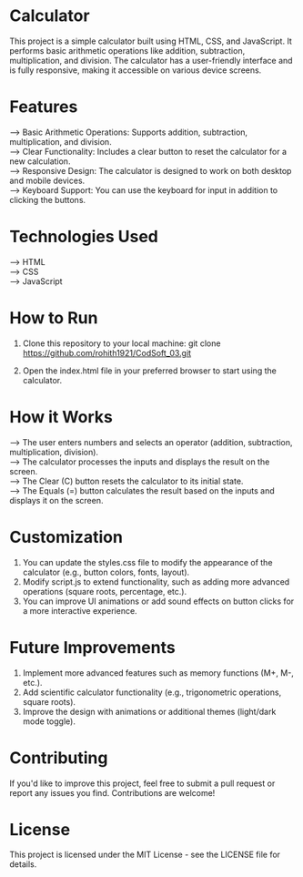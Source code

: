 # Calculator

This project is a simple calculator built using HTML, CSS, and JavaScript. It performs basic arithmetic operations like addition, subtraction, multiplication, and division. The calculator has a user-friendly interface and is fully responsive, making it accessible on various device screens.

# Features

--> Basic Arithmetic Operations: Supports addition, subtraction, multiplication, and division.        
--> Clear Functionality: Includes a clear button to reset the calculator for a new calculation.        
--> Responsive Design: The calculator is designed to work on both desktop and mobile devices.       
--> Keyboard Support: You can use the keyboard for input in addition to clicking the buttons.

# Technologies Used

--> HTML   
--> CSS    
--> JavaScript

# How to Run

1. Clone this repository to your local machine:
       git clone https://github.com/rohith1921/CodSoft_03.git

3. Open the index.html file in your preferred browser to start using the calculator.

# How it Works 

--> The user enters numbers and selects an operator (addition, subtraction, multiplication, division).        
--> The calculator processes the inputs and displays the result on the screen.        
--> The Clear (C) button resets the calculator to its initial state.         
--> The Equals (=) button calculates the result based on the inputs and displays it on the screen.

# Customization 

1. You can update the styles.css file to modify the appearance of the calculator (e.g., button colors, fonts, layout).
2. Modify script.js to extend functionality, such as adding more advanced operations (square roots, percentage, etc.).
3. You can improve UI animations or add sound effects on button clicks for a more interactive experience.


# Future Improvements

1. Implement more advanced features such as memory functions (M+, M-, etc.).
2. Add scientific calculator functionality (e.g., trigonometric operations, square roots).
3. Improve the design with animations or additional themes (light/dark mode toggle).


# Contributing 

If you'd like to improve this project, feel free to submit a pull request or report any issues you find. Contributions are welcome!

# License

This project is licensed under the MIT License - see the LICENSE file for details.
